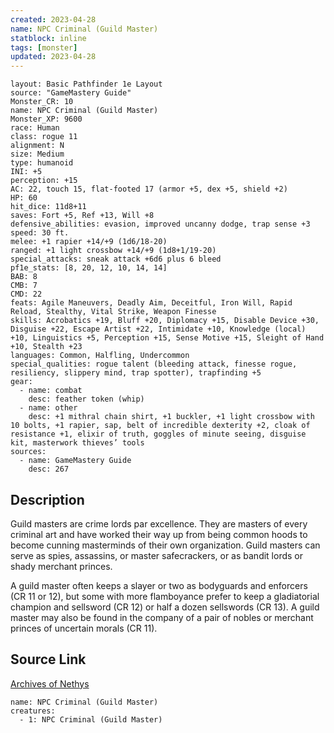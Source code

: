 ```yaml
---
created: 2023-04-28
name: NPC Criminal (Guild Master)
statblock: inline
tags: [monster]
updated: 2023-04-28
---
```

```statblock
layout: Basic Pathfinder 1e Layout
source: "GameMastery Guide"
Monster_CR: 10
name: NPC Criminal (Guild Master)
Monster_XP: 9600
race: Human
class: rogue 11
alignment: N
size: Medium
type: humanoid
INI: +5
perception: +15
AC: 22, touch 15, flat-footed 17 (armor +5, dex +5, shield +2)
HP: 60
hit_dice: 11d8+11
saves: Fort +5, Ref +13, Will +8
defensive_abilities: evasion, improved uncanny dodge, trap sense +3
speed: 30 ft.
melee: +1 rapier +14/+9 (1d6/18-20)
ranged: +1 light crossbow +14/+9 (1d8+1/19-20)
special_attacks: sneak attack +6d6 plus 6 bleed
pf1e_stats: [8, 20, 12, 10, 14, 14]
BAB: 8
CMB: 7
CMD: 22
feats: Agile Maneuvers, Deadly Aim, Deceitful, Iron Will, Rapid Reload, Stealthy, Vital Strike, Weapon Finesse
skills: Acrobatics +19, Bluff +20, Diplomacy +15, Disable Device +30, Disguise +22, Escape Artist +22, Intimidate +10, Knowledge (local) +10, Linguistics +5, Perception +15, Sense Motive +15, Sleight of Hand +10, Stealth +23
languages: Common, Halfling, Undercommon
special_qualities: rogue talent (bleeding attack, finesse rogue, resiliency, slippery mind, trap spotter), trapfinding +5
gear:
  - name: combat
    desc: feather token (whip)
  - name: other
    desc: +1 mithral chain shirt, +1 buckler, +1 light crossbow with 10 bolts, +1 rapier, sap, belt of incredible dexterity +2, cloak of resistance +1, elixir of truth, goggles of minute seeing, disguise kit, masterwork thieves’ tools
sources:
  - name: GameMastery Guide
    desc: 267
```
## Description
Guild masters are crime lords par excellence. They are masters of every criminal art and have worked their way up from being common hoods to become cunning masterminds of their own organization. Guild masters can serve as spies, assassins, or master safecrackers, or as bandit lords or shady merchant princes.

A guild master often keeps a slayer or two as bodyguards and enforcers (CR 11 or 12), but some with more flamboyance prefer to keep a gladiatorial champion and sellsword (CR 12) or half a dozen sellswords (CR 13). A guild master may also be found in the company of a pair of nobles or merchant princes of uncertain morals (CR 11).
## Source Link
[Archives of Nethys](https://aonprd.com/NPCDisplay.aspx?ItemName=Criminal%20(Guild%20Master))
```encounter-table
name: NPC Criminal (Guild Master)
creatures:
  - 1: NPC Criminal (Guild Master)
```
